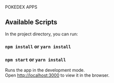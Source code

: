 POKEDEX APPS

## Available Scripts

In the project directory, you can run:

### `npm install` or `yarn install`

### `npm start` or `yarn install`

Runs the app in the development mode.<br />
Open [http://localhost:3000](http://localhost:3000) to view it in the browser.
